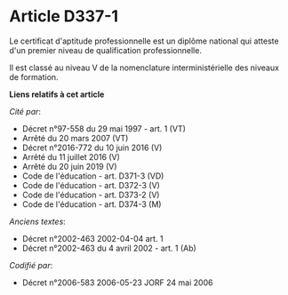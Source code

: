 # Article D337-1

Le certificat d'aptitude professionnelle est un diplôme national qui atteste d'un premier niveau de qualification
professionnelle.

Il est classé au niveau V de la nomenclature interministérielle des niveaux de formation.

**Liens relatifs à cet article**

_Cité par_:

  - Décret n°97-558 du 29 mai 1997 - art. 1 (VT)
  - Arrêté du 20 mars 2007 (VT)
  - Décret n°2016-772 du 10 juin 2016 (V)
  - Arrêté du 11 juillet 2016 (V)
  - Arrêté du 20 juin 2019 (V)
  - Code de l'éducation - art. D371-3 (VD)
  - Code de l'éducation - art. D372-3 (V)
  - Code de l'éducation - art. D373-2 (V)
  - Code de l'éducation - art. D374-3 (M)

_Anciens textes_:

  - Décret n°2002-463 2002-04-04 art. 1
  - Décret n°2002-463 du 4 avril 2002 - art. 1 (Ab)

_Codifié par_:

  - Décret n°2006-583 2006-05-23 JORF 24 mai 2006
